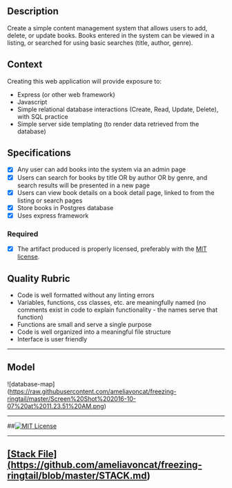 ## Description

Create a simple content management system that allows users to add, delete, or update books.  Books entered in the system can be viewed in a listing, or searched for using basic searches (title, author, genre).

## Context

Creating this web application will provide exposure to:
* Express (or other web framework)
* Javascript
* Simple relational database interactions (Create, Read, Update, Delete), with SQL practice
* Simple server side templating (to render data retrieved from the database)

## Specifications

- [x] Any user can add books into the system via an admin page
- [x] Users can search for books by title OR by author OR by genre, and search results will be presented in a new page
- [x] Users can view book details on a book detail page, linked to from the listing or search pages
- [x] Store books in Postgres database
- [x] Uses express framework

### Required

- [x] The artifact produced is properly licensed, preferably with the [MIT license][mit-license].

## Quality Rubric

- Code is well formatted without any linting errors
- Variables, functions, css classes, etc. are meaningfully named (no comments exist in code to explain functionality - the names serve that function)
- Functions are small and serve a single purpose
- Code is well organized into a meaningful file structure
- Interface is user friendly

---

## Model 
![database-map] (https://raw.githubusercontent.com/ameliavoncat/freezing-ringtail/master/Screen%20Shot%202016-10-07%20at%2011.23.51%20AM.png) 

---



<!-- LICENSE -->

##<a rel="license" href="https://github.com/ameliavoncat/freezing-ringtail/blob/master/LICENSE"><img alt="MIT License" style="border-width:0" src="https://github.com/ameliavoncat/freezing-ringtail/blob/master/LICENSE" />

---

## [Stack File] (https://github.com/ameliavoncat/freezing-ringtail/blob/master/STACK.md)


[mit-license]: https://opensource.org/licenses/MIT


